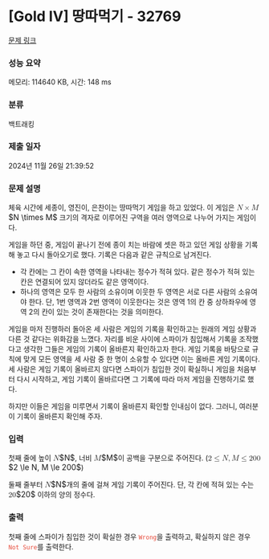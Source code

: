 # [Gold IV] 땅따먹기 - 32769 

[문제 링크](https://www.acmicpc.net/problem/32769) 

### 성능 요약

메모리: 114640 KB, 시간: 148 ms

### 분류

백트래킹

### 제출 일자

2024년 11월 26일 21:39:52

### 문제 설명

<p>체육 시간에 세종이, 영진이, 은찬이는 땅따먹기 게임을 하고 있었다. 이 게임은 <mjx-container class="MathJax" jax="CHTML" style="font-size: 109%; position: relative;"><mjx-math class="MJX-TEX" aria-hidden="true"><mjx-mi class="mjx-i"><mjx-c class="mjx-c1D441 TEX-I"></mjx-c></mjx-mi><mjx-mo class="mjx-n" space="3"><mjx-c class="mjx-cD7"></mjx-c></mjx-mo><mjx-mi class="mjx-i" space="3"><mjx-c class="mjx-c1D440 TEX-I"></mjx-c></mjx-mi></mjx-math><mjx-assistive-mml unselectable="on" display="inline"><math xmlns="http://www.w3.org/1998/Math/MathML"><mi>N</mi><mo>×</mo><mi>M</mi></math></mjx-assistive-mml><span aria-hidden="true" class="no-mathjax mjx-copytext">$N \times M$</span></mjx-container> 크기의 격자로 이루어진 구역을 여러 영역으로 나누어 가지는 게임이다.</p>

<p>게임을 하던 중, 게임이 끝나기 전에 종이 치는 바람에 셋은 하고 있던 게임 상황을 기록해 놓고 다시 돌아오기로 했다. 기록은 다음과 같은 규칙으로 남겨진다.</p>

<ul>
	<li>각 칸에는 그 칸이 속한 영역을 나타내는 정수가 적혀 있다. 같은 정수가 적혀 있는 칸은 연결되어 있지 않더라도 같은 영역이다.</li>
	<li>하나의 영역은 모두 한 사람의 소유이며 이웃한 두 영역은 서로 다른 사람의 소유여야 한다. 단, 1번 영역과 2번 영역이 이웃한다는 것은 영역 1의 칸 중 상하좌우에 영역 2의 칸이 있는 것이 존재한다는 것을 의미한다.</li>
</ul>

<p>게임을 마저 진행하러 돌아온 세 사람은 게임의 기록을 확인하고는 원래의 게임 상황과 다른 것 같다는 위화감을 느꼈다. 자리를 비운 사이에 스파이가 침입해서 기록을 조작했다고 생각한 그들은 게임의 기록이 올바른지 확인하고자 한다. 게임 기록을 바탕으로 규칙에 맞게 모든 영역을 세 사람 중 한 명이 소유할 수 있다면 이는 올바른 게임 기록이다. 세 사람은 게임 기록이 올바르지 않다면 스파이가 침입한 것이 확실하니 게임을 처음부터 다시 시작하고, 게임 기록이 올바르다면 그 기록에 따라 마저 게임을 진행하기로 했다.</p>

<p>하지만 이들은 게임을 미루면서 기록이 올바른지 확인할 인내심이 없다. 그러니, 여러분이 기록이 올바른지 확인해 주자.</p>

### 입력 

 <p>첫째 줄에 높이 <mjx-container class="MathJax" jax="CHTML" style="font-size: 109%; position: relative;"><mjx-math class="MJX-TEX" aria-hidden="true"><mjx-mi class="mjx-i"><mjx-c class="mjx-c1D441 TEX-I"></mjx-c></mjx-mi></mjx-math><mjx-assistive-mml unselectable="on" display="inline"><math xmlns="http://www.w3.org/1998/Math/MathML"><mi>N</mi></math></mjx-assistive-mml><span aria-hidden="true" class="no-mathjax mjx-copytext">$N$</span></mjx-container>, 너비 <mjx-container class="MathJax" jax="CHTML" style="font-size: 109%; position: relative;"><mjx-math class="MJX-TEX" aria-hidden="true"><mjx-mi class="mjx-i"><mjx-c class="mjx-c1D440 TEX-I"></mjx-c></mjx-mi></mjx-math><mjx-assistive-mml unselectable="on" display="inline"><math xmlns="http://www.w3.org/1998/Math/MathML"><mi>M</mi></math></mjx-assistive-mml><span aria-hidden="true" class="no-mathjax mjx-copytext">$M$</span></mjx-container>이 공백을 구분으로 주어진다. (<mjx-container class="MathJax" jax="CHTML" style="font-size: 109%; position: relative;"><mjx-math class="MJX-TEX" aria-hidden="true"><mjx-mn class="mjx-n"><mjx-c class="mjx-c32"></mjx-c></mjx-mn><mjx-mo class="mjx-n" space="4"><mjx-c class="mjx-c2264"></mjx-c></mjx-mo><mjx-mi class="mjx-i" space="4"><mjx-c class="mjx-c1D441 TEX-I"></mjx-c></mjx-mi><mjx-mo class="mjx-n"><mjx-c class="mjx-c2C"></mjx-c></mjx-mo><mjx-mi class="mjx-i" space="2"><mjx-c class="mjx-c1D440 TEX-I"></mjx-c></mjx-mi><mjx-mo class="mjx-n" space="4"><mjx-c class="mjx-c2264"></mjx-c></mjx-mo><mjx-mn class="mjx-n" space="4"><mjx-c class="mjx-c32"></mjx-c><mjx-c class="mjx-c30"></mjx-c><mjx-c class="mjx-c30"></mjx-c></mjx-mn></mjx-math><mjx-assistive-mml unselectable="on" display="inline"><math xmlns="http://www.w3.org/1998/Math/MathML"><mn>2</mn><mo>≤</mo><mi>N</mi><mo>,</mo><mi>M</mi><mo>≤</mo><mn>200</mn></math></mjx-assistive-mml><span aria-hidden="true" class="no-mathjax mjx-copytext">$2 \le N, M \le 200$</span></mjx-container>)</p>

<p>둘째 줄부터 <mjx-container class="MathJax" jax="CHTML" style="font-size: 109%; position: relative;"><mjx-math class="MJX-TEX" aria-hidden="true"><mjx-mi class="mjx-i"><mjx-c class="mjx-c1D441 TEX-I"></mjx-c></mjx-mi></mjx-math><mjx-assistive-mml unselectable="on" display="inline"><math xmlns="http://www.w3.org/1998/Math/MathML"><mi>N</mi></math></mjx-assistive-mml><span aria-hidden="true" class="no-mathjax mjx-copytext">$N$</span></mjx-container>개의 줄에 걸쳐 게임 기록이 주어진다. 단, 각 칸에 적혀 있는 수는 <mjx-container class="MathJax" jax="CHTML" style="font-size: 109%; position: relative;"><mjx-math class="MJX-TEX" aria-hidden="true"><mjx-mn class="mjx-n"><mjx-c class="mjx-c32"></mjx-c><mjx-c class="mjx-c30"></mjx-c></mjx-mn></mjx-math><mjx-assistive-mml unselectable="on" display="inline"><math xmlns="http://www.w3.org/1998/Math/MathML"><mn>20</mn></math></mjx-assistive-mml><span aria-hidden="true" class="no-mathjax mjx-copytext">$20$</span></mjx-container> 이하의 양의 정수다.</p>

### 출력 

 <p>첫째 줄에 스파이가 침입한 것이 확실한 경우 <span style="color:#e74c3c;"><code>Wrong</code></span>을 출력하고, 확실하지 않은 경우 <code><span style="color:#e74c3c;">Not Sure</span></code>를 출력한다.</p>

